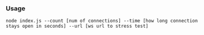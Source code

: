 ### Usage ###

`node index.js --count [num of connections] --time [how long connection stays open in seconds] --url [ws url to stress test]`


